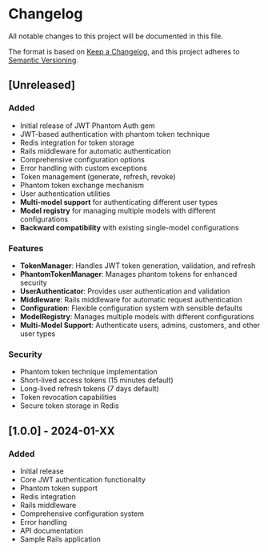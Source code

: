 # Changelog

All notable changes to this project will be documented in this file.

The format is based on [Keep a Changelog](https://keepachangelog.com/en/1.0.0/),
and this project adheres to [Semantic Versioning](https://semver.org/spec/v2.0.0.html).

## [Unreleased]

### Added
- Initial release of JWT Phantom Auth gem
- JWT-based authentication with phantom token technique
- Redis integration for token storage
- Rails middleware for automatic authentication
- Comprehensive configuration options
- Error handling with custom exceptions
- Token management (generate, refresh, revoke)
- Phantom token exchange mechanism
- User authentication utilities
- **Multi-model support** for authenticating different user types
- **Model registry** for managing multiple models with different configurations
- **Backward compatibility** with existing single-model configurations

### Features
- **TokenManager**: Handles JWT token generation, validation, and refresh
- **PhantomTokenManager**: Manages phantom tokens for enhanced security
- **UserAuthenticator**: Provides user authentication and validation
- **Middleware**: Rails middleware for automatic request authentication
- **Configuration**: Flexible configuration system with sensible defaults
- **ModelRegistry**: Manages multiple models with different configurations
- **Multi-Model Support**: Authenticate users, admins, customers, and other user types

### Security
- Phantom token technique implementation
- Short-lived access tokens (15 minutes default)
- Long-lived refresh tokens (7 days default)
- Token revocation capabilities
- Secure token storage in Redis

## [1.0.0] - 2024-01-XX

### Added
- Initial release
- Core JWT authentication functionality
- Phantom token support
- Redis integration
- Rails middleware
- Comprehensive configuration system
- Error handling
- API documentation
- Sample Rails application 